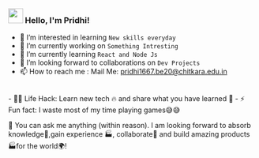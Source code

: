 ### <img src="https://media.giphy.com/media/hvRJCLFzcasrR4ia7z/giphy.gif" width="30px" height="30px"> Hello, I'm Pridhi!

- 👀 I’m interested in learning `New skills everyday`
- 🔭 I’m currently working on `Something Intresting`
- 🌱 I’m currently learning `React and Node Js`
- 💞️ I’m looking forward to collaborations on `Dev Projects`
- 📫 How to reach me : Mail Me: pridhi1667.be20@chitkara.edu.in
<br/>
- 👨‍💻 Life Hack: Learn new tech 🔥 and share what you have learned 🎉
- ⚡ Fun fact: I waste most of my time playing games😅😅

💬 You can ask me anything (within reason). I am looking forward to absorb knowledge🧠,gain experience 🏭, collaborate🤝 and build amazing products 🏭for the world🌍!


